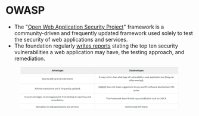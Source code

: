 # OWASP

* The "[Open Web Application Security Project](https://owasp.org/)" framework is a community-driven and frequently updated framework used solely to test the security of web applications and services.
* The foundation regularly [writes reports](https://owasp.org/www-project-top-ten/2017/) stating the top ten security vulnerabilities a web application may have, the testing approach, and remediation.

<figure><img src="../../../.gitbook/assets/Capture (46).PNG" alt=""><figcaption></figcaption></figure>

